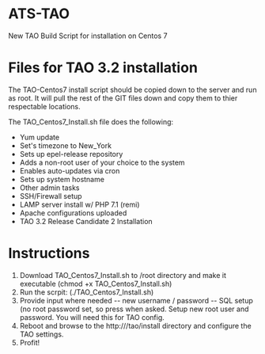 # ATS-TAO
New TAO Build Script for installation on Centos 7

# Files for TAO 3.2 installation

The TAO-Centos7 install script should be copied down to the server and run as root. It will pull the rest of the GIT files down and copy them to thier respectable locations.

The TAO_Centos7_Install.sh file does the following:
- Yum update
- Set's timezone to New_York
- Sets up epel-release repository
- Adds a non-root user of your choice to the system
- Enables auto-updates via cron
- Sets up system hostname
- Other admin tasks
- SSH/Firewall setup
- LAMP server install w/ PHP 7.1 (remi)
- Apache configurations uploaded
- TAO 3.2 Release Candidate 2 Installation

# Instructions
1. Download TAO_Centos7_Install.sh to /root directory and make it executable (chmod +x TAO_Centos7_Install.sh)
2. Run the scrpit:  (./TAO_Centos7_Install.sh)
3. Provide input where needed
    -- new username / password
    -- SQL setup (no root password set, so press <Enter> when asked. Setup new root user and password. You will need this for TAO config.
4. Reboot and browse to the http://<servername>/tao/install directory and configure the TAO settings.
5. Profit!
